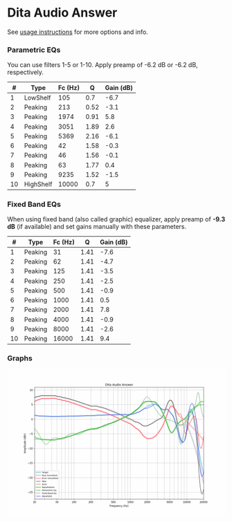 # Dita Audio Answer
See [usage instructions](https://github.com/jaakkopasanen/AutoEq#usage) for more options and info.

### Parametric EQs
You can use filters 1-5 or 1-10. Apply preamp of -6.2 dB or -6.2 dB, respectively.

|   # | Type      |   Fc (Hz) |    Q |   Gain (dB) |
|-----|-----------|-----------|------|-------------|
|   1 | LowShelf  |       105 | 0.7  |        -6.7 |
|   2 | Peaking   |       213 | 0.52 |        -3.1 |
|   3 | Peaking   |      1974 | 0.91 |         5.8 |
|   4 | Peaking   |      3051 | 1.89 |         2.6 |
|   5 | Peaking   |      5369 | 2.16 |        -6.1 |
|   6 | Peaking   |        42 | 1.58 |        -0.3 |
|   7 | Peaking   |        46 | 1.56 |        -0.1 |
|   8 | Peaking   |        63 | 1.77 |         0.4 |
|   9 | Peaking   |      9235 | 1.52 |        -1.5 |
|  10 | HighShelf |     10000 | 0.7  |         5   |

### Fixed Band EQs
When using fixed band (also called graphic) equalizer, apply preamp of **-9.3 dB** (if available) and set gains manually with these parameters.

|   # | Type    |   Fc (Hz) |    Q |   Gain (dB) |
|-----|---------|-----------|------|-------------|
|   1 | Peaking |        31 | 1.41 |        -7.6 |
|   2 | Peaking |        62 | 1.41 |        -4.7 |
|   3 | Peaking |       125 | 1.41 |        -3.5 |
|   4 | Peaking |       250 | 1.41 |        -2.5 |
|   5 | Peaking |       500 | 1.41 |        -0.9 |
|   6 | Peaking |      1000 | 1.41 |         0.5 |
|   7 | Peaking |      2000 | 1.41 |         7.8 |
|   8 | Peaking |      4000 | 1.41 |        -0.9 |
|   9 | Peaking |      8000 | 1.41 |        -2.6 |
|  10 | Peaking |     16000 | 1.41 |         9.4 |

### Graphs
![](./Dita%20Audio%20Answer.png)
